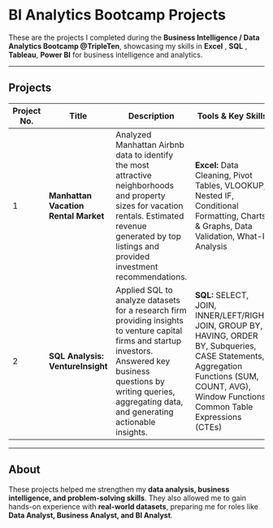 # BI Analytics Bootcamp Projects

These are the projects I completed during the **Business Intelligence / Data Analytics Bootcamp @TripleTen**, showcasing my skills in **Excel** , **SQL** , **Tableau**,  **Power BI** for business intelligence and analytics.

---

## Projects

| Project No. | Title | Description | Tools & Key Skills |
|------------|-------|-------------|------------------|
| 1 | **Manhattan Vacation Rental Market** | Analyzed Manhattan Airbnb data to identify the most attractive neighborhoods and property sizes for vacation rentals. Estimated revenue generated by top listings and provided investment recommendations. | **Excel:** Data Cleaning, Pivot Tables, VLOOKUP, Nested IF, Conditional Formatting, Charts & Graphs, Data Validation, What-If Analysis |
| 2 | **SQL Analysis: VentureInsight** | Applied SQL to analyze datasets for a research firm providing insights to venture capital firms and startup investors. Answered key business questions by writing queries, aggregating data, and generating actionable insights. | **SQL:** SELECT, JOIN, INNER/LEFT/RIGHT JOIN, GROUP BY, HAVING, ORDER BY, Subqueries, CASE Statements, Aggregation Functions (SUM, COUNT, AVG), Window Functions, Common Table Expressions (CTEs) |

---

## About

These projects helped me strengthen my **data analysis, business intelligence, and problem-solving skills**. They also allowed me to gain hands-on experience with **real-world datasets**, preparing me for roles like **Data Analyst, Business Analyst, and BI Analyst**.

